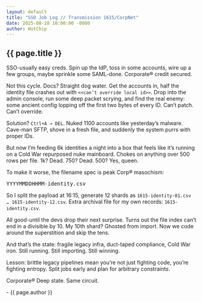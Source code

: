 ```yaml
---
layout: default
title: "SSO Job Log // Transmission 1615/CorpNet"
date: 2025-08-28 10:00:00 -0000
author: HotChip
---
```


<div class="terminal-log terminal-log--left-aligned">
  <h2 class="crt-green">{{ page.title }}</h2>
  <p>SSO-usually easy creds. Spin up the IdP, toss in some accounts, wire up a few groups, maybe sprinkle some SAML-done. Corporate® credit secured.</p>
  <p>Not this cycle. Docs? Straight dog water. Get the accounts in, half the identity file crashes out with <code>&lt;&lt;can’t override local id&gt;&gt;</code>. Drop into the admin console, run some deep packet scrying, and find the real enemy: some ancient config lopping off the first two bytes of every ID. Can’t patch. Can’t override.</p>
  <p>Solution? <code>Ctrl+A → DEL</code>. Nuked 1100 accounts like yesterday’s malware. Cave-man SFTP, shove in a fresh file, and suddenly the system purrs with proper IDs.</p>
  <p>But now I’m feeding 6k identities a night into a box that feels like it’s running on a Cold War repurposed nuke mainboard. Chokes on anything over 500 rows per file. 1k? Dead. 750? Dead. 500? Yes, queen.</p>
  <p>To make it worse, the filename spec is peak Corp® masochism:</p>
  <pre>YYYYMMDDHHMM-identity.csv</pre>
  <p>So I split the payload at 16:15, generate 12 shards as <code>1615-identity-01.csv … 1615-identity-12.csv</code>. Extra archival file for my own records: <code>1615-identity.csv</code>.</p>
  <p>All good-until the devs drop their next surprise. Turns out the file index can’t end in a divisible by 10. My 10th shard? Ghosted from import. Now we code around the superstition and skip the tens.</p>
  <p>And that’s the state: fragile legacy infra, duct-taped compliance, Cold War iron. Still running. Still importing. Still winning.</p>
  <p>Lesson: brittle legacy pipelines mean you’re not just fighting code, you’re fighting entropy. Split jobs early and plan for arbitrary constraints.</p>
  <p class="glitch mt-2">Corporate® Deep state. Same circuit.</p>
  <p class="post-signature">- {{ page.author }}</p>
</div>